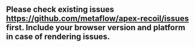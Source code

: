 Please check existing issues https://github.com/metaflow/apex-recoil/issues first.
Include your browser version and platform in case of rendering issues.
-----------
